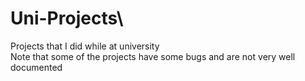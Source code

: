 # Uni-Projects\
Projects that I did while at university \
Note that some of the projects have some bugs and are not very well documented 
